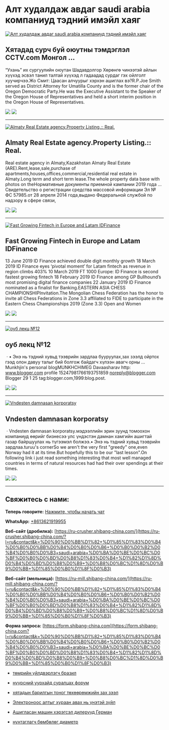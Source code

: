 # Алт худалдаж авдаг saudi arabia компаниуд тэдний имэйл хаяг

<a href="https://swt.shibang-china.com/?l=ru&img&k=%D0%90%D0%BB%D1%82+%D1%85%D1%83%D0%B4%D0%B0%D0%BB%D0%B4%D0%B0%D0%B6+%D0%B0%D0%B2%D0%B4%D0%B0%D0%B3+saudi+arabia+%D0%BA%D0%BE%D0%BC%D0%BF%D0%B0%D0%BD%D0%B8%D1%83%D0%B4+%D1%82%D1%8D%D0%B4%D0%BD%D0%B8%D0%B9+%D0%B8%D0%BC%D1%8D%D0%B9%D0%BB+%D1%85%D0%B0%D1%8F%D0%B3" target="_blank">![Алт худалдаж авдаг saudi arabia компаниуд тэдний имэйл хаяг](http://static.shibang-china.com/all-800x300/199.jpg)</a>

## Хятадад сурч буй оюутны тэмдэглэл CCTV.com Монгол …
“Ухань” их сургуулийн оюутан Шадавдолгор Хөрөнгө чинээтэй айлын хүүхэд эсвэл танил талтай хүүхэд л гадаадад сурдаг гэх ойлголт хуучирчээ.Жо Смит: Цаасан алчуурыг хэрхэн ашиглах вэ?R.P.Joe Smith served as District Attorney for Umatilla County and is the former chair of the Oregon Democratic Party.He was the Executive Assistant to the Speaker of the Oregon House of Representatives and held a short interim position in the Oregon House of Representatives.


<a href="https://whatsapp.shibangsoft.com/WhatsApp.php" target="_blank" title="WhatsApp">![](http://static.shibang-china.com/icon/whatsapp.png)</a> <a href="https://swt.shibang-china.com/?l=ru&icon&k=%D0%90%D0%BB%D1%82+%D1%85%D1%83%D0%B4%D0%B0%D0%BB%D0%B4%D0%B0%D0%B6+%D0%B0%D0%B2%D0%B4%D0%B0%D0%B3+saudi+arabia+%D0%BA%D0%BE%D0%BC%D0%BF%D0%B0%D0%BD%D0%B8%D1%83%D0%B4+%D1%82%D1%8D%D0%B4%D0%BD%D0%B8%D0%B9+%D0%B8%D0%BC%D1%8D%D0%B9%D0%BB+%D1%85%D0%B0%D1%8F%D0%B3" target="_blank">![](http://static.shibang-china.com/icon/chat-ru.png)</a>

---

<a href="https://swt.shibang-china.com/?l=ru&img&k=%D0%90%D0%BB%D1%82+%D1%85%D1%83%D0%B4%D0%B0%D0%BB%D0%B4%D0%B0%D0%B6+%D0%B0%D0%B2%D0%B4%D0%B0%D0%B3+saudi+arabia+%D0%BA%D0%BE%D0%BC%D0%BF%D0%B0%D0%BD%D0%B8%D1%83%D0%B4+%D1%82%D1%8D%D0%B4%D0%BD%D0%B8%D0%B9+%D0%B8%D0%BC%D1%8D%D0%B9%D0%BB+%D1%85%D0%B0%D1%8F%D0%B3" target="_blank">![Almaty Real Estate agency.Property Listing.:: Real.](http://static.shibang-china.com/all-800x300/454.jpg)</a>

## Almaty Real Estate agency.Property Listing.:: Real.
Real estate agency in Almaty,Kazakhstan Almaty Real Estate (ARE).Rent,lease,sale,purchase of apartments,houses,offices,commercial,residential real estate in Almaty.Long term and short term lease.The whole property data base with photos on theНормативные документы приемной кампании 2019 года …Свидетельство о регистрации средства массовой информации Эл № ФС 57985.от 28 апреля 2014 года,выдано Федеральной службой по надзору в сфере связи,


<a href="https://whatsapp.shibangsoft.com/WhatsApp.php" target="_blank" title="WhatsApp">![](http://static.shibang-china.com/icon/whatsapp.png)</a> <a href="https://swt.shibang-china.com/?l=ru&icon&k=%D0%90%D0%BB%D1%82+%D1%85%D1%83%D0%B4%D0%B0%D0%BB%D0%B4%D0%B0%D0%B6+%D0%B0%D0%B2%D0%B4%D0%B0%D0%B3+saudi+arabia+%D0%BA%D0%BE%D0%BC%D0%BF%D0%B0%D0%BD%D0%B8%D1%83%D0%B4+%D1%82%D1%8D%D0%B4%D0%BD%D0%B8%D0%B9+%D0%B8%D0%BC%D1%8D%D0%B9%D0%BB+%D1%85%D0%B0%D1%8F%D0%B3" target="_blank">![](http://static.shibang-china.com/icon/chat-ru.png)</a>

---

<a href="https://swt.shibang-china.com/?l=ru&img&k=%D0%90%D0%BB%D1%82+%D1%85%D1%83%D0%B4%D0%B0%D0%BB%D0%B4%D0%B0%D0%B6+%D0%B0%D0%B2%D0%B4%D0%B0%D0%B3+saudi+arabia+%D0%BA%D0%BE%D0%BC%D0%BF%D0%B0%D0%BD%D0%B8%D1%83%D0%B4+%D1%82%D1%8D%D0%B4%D0%BD%D0%B8%D0%B9+%D0%B8%D0%BC%D1%8D%D0%B9%D0%BB+%D1%85%D0%B0%D1%8F%D0%B3" target="_blank">![Fast Growing Fintech in Europe and Latam IDFinance](http://static.shibang-china.com/all-800x300/656.jpg)</a>

## Fast Growing Fintech in Europe and Latam IDFinance
13 June 2019 ID Finance achieved double digit monthly growth 18 March 2019 ID Finance eyes ‘pivotal moment’ for Latam fintech as revenue in region climbs 403% 10 March 2019 FT 1000 Europe: ID Finance is second fastest growing fintech 18 February 2019 ID Finance among GP Bullhound’s most promising digital finance companies 22 January 2019 ID Finance nominated as a finalist for Banking.EASTERN ASIA CHESS CHAMPIONSHIPInvitation.The Mongolian Chess Federation has the honor to invite all Chess Federations in Zone 3.3 affiliated to FIDE to participate in the Eastern Chess Championships 2019 (Zone 3.3) Open and Women


<a href="https://whatsapp.shibangsoft.com/WhatsApp.php" target="_blank" title="WhatsApp">![](http://static.shibang-china.com/icon/whatsapp.png)</a> <a href="https://swt.shibang-china.com/?l=ru&icon&k=%D0%90%D0%BB%D1%82+%D1%85%D1%83%D0%B4%D0%B0%D0%BB%D0%B4%D0%B0%D0%B6+%D0%B0%D0%B2%D0%B4%D0%B0%D0%B3+saudi+arabia+%D0%BA%D0%BE%D0%BC%D0%BF%D0%B0%D0%BD%D0%B8%D1%83%D0%B4+%D1%82%D1%8D%D0%B4%D0%BD%D0%B8%D0%B9+%D0%B8%D0%BC%D1%8D%D0%B9%D0%BB+%D1%85%D0%B0%D1%8F%D0%B3" target="_blank">![](http://static.shibang-china.com/icon/chat-ru.png)</a>

---

<a href="https://swt.shibang-china.com/?l=ru&img&k=%D0%90%D0%BB%D1%82+%D1%85%D1%83%D0%B4%D0%B0%D0%BB%D0%B4%D0%B0%D0%B6+%D0%B0%D0%B2%D0%B4%D0%B0%D0%B3+saudi+arabia+%D0%BA%D0%BE%D0%BC%D0%BF%D0%B0%D0%BD%D0%B8%D1%83%D0%B4+%D1%82%D1%8D%D0%B4%D0%BD%D0%B8%D0%B9+%D0%B8%D0%BC%D1%8D%D0%B9%D0%BB+%D1%85%D0%B0%D1%8F%D0%B3" target="_blank">![оуб лекц №12](http://static.shibang-china.com/all-800x300/377.jpg)</a>

## оуб лекц №12
&nbsp;&#0183;&#32;• Энэ нь тэдний хувьд тээврийн зардлаа бууруулах,зах зээлд ойртох гээд олон давуу талыг бий болгож байдагч хүлээн авагч орны …Munkhjin's personal blogMUNKHCHIMEG Davaasharav http: www.blogger.com profile 15247981766193751859 noreply@blogger.com Blogger 29 1 25 tag:blogger.com,1999:blog.post.


<a href="https://whatsapp.shibangsoft.com/WhatsApp.php" target="_blank" title="WhatsApp">![](http://static.shibang-china.com/icon/whatsapp.png)</a> <a href="https://swt.shibang-china.com/?l=ru&icon&k=%D0%90%D0%BB%D1%82+%D1%85%D1%83%D0%B4%D0%B0%D0%BB%D0%B4%D0%B0%D0%B6+%D0%B0%D0%B2%D0%B4%D0%B0%D0%B3+saudi+arabia+%D0%BA%D0%BE%D0%BC%D0%BF%D0%B0%D0%BD%D0%B8%D1%83%D0%B4+%D1%82%D1%8D%D0%B4%D0%BD%D0%B8%D0%B9+%D0%B8%D0%BC%D1%8D%D0%B9%D0%BB+%D1%85%D0%B0%D1%8F%D0%B3" target="_blank">![](http://static.shibang-china.com/icon/chat-ru.png)</a>

---

<a href="https://swt.shibang-china.com/?l=ru&img&k=%D0%90%D0%BB%D1%82+%D1%85%D1%83%D0%B4%D0%B0%D0%BB%D0%B4%D0%B0%D0%B6+%D0%B0%D0%B2%D0%B4%D0%B0%D0%B3+saudi+arabia+%D0%BA%D0%BE%D0%BC%D0%BF%D0%B0%D0%BD%D0%B8%D1%83%D0%B4+%D1%82%D1%8D%D0%B4%D0%BD%D0%B8%D0%B9+%D0%B8%D0%BC%D1%8D%D0%B9%D0%BB+%D1%85%D0%B0%D1%8F%D0%B3" target="_blank">![Vndesten damnasan korporatsy](http://static.shibang-china.com/all-800x300/1070.jpg)</a>

## Vndesten damnasan korporatsy
&nbsp;&#0183;&#32;Vndesten damnasan korporatsy.мэдээллийн эрин зуунд томоохон компаниуд өөрийг бизнесээ улс үндэстэн дамнан хамгийн ашигтай газар байршуулах нь түгээмэл болжээ.• Энэ нь тэдний хувьд тээврийн зардлаа.turuu's cornerSo we aren't the very first &quot;greedy&quot; one,even Norway had it at its time.But hopefully this to be our &quot;last lesson&quot;.On following link i just read something interesting that most well managed countries in terms of natural resources had had their over spendings at their times.


<a href="https://whatsapp.shibangsoft.com/WhatsApp.php" target="_blank" title="WhatsApp">![](http://static.shibang-china.com/icon/whatsapp.png)</a> <a href="https://swt.shibang-china.com/?l=ru&icon&k=%D0%90%D0%BB%D1%82+%D1%85%D1%83%D0%B4%D0%B0%D0%BB%D0%B4%D0%B0%D0%B6+%D0%B0%D0%B2%D0%B4%D0%B0%D0%B3+saudi+arabia+%D0%BA%D0%BE%D0%BC%D0%BF%D0%B0%D0%BD%D0%B8%D1%83%D0%B4+%D1%82%D1%8D%D0%B4%D0%BD%D0%B8%D0%B9+%D0%B8%D0%BC%D1%8D%D0%B9%D0%BB+%D1%85%D0%B0%D1%8F%D0%B3" target="_blank">![](http://static.shibang-china.com/icon/chat-ru.png)</a>

---
## Свяжитесь с нами:

**Теперь говорите:** [Нажмите, чтобы начать чат](https://swt.shibang-china.com?l=ru&contact&k=%D0%90%D0%BB%D1%82+%D1%85%D1%83%D0%B4%D0%B0%D0%BB%D0%B4%D0%B0%D0%B6+%D0%B0%D0%B2%D0%B4%D0%B0%D0%B3+saudi+arabia+%D0%BA%D0%BE%D0%BC%D0%BF%D0%B0%D0%BD%D0%B8%D1%83%D0%B4+%D1%82%D1%8D%D0%B4%D0%BD%D0%B8%D0%B9+%D0%B8%D0%BC%D1%8D%D0%B9%D0%BB+%D1%85%D0%B0%D1%8F%D0%B3)

**WhatsApp:**  [+8613621919955](https://whatsapp.shibangsoft.com/WhatsApp.php)

**Веб-сайт (дробилка):** [https://ru-crusher.shibang-china.com/](https://ru-crusher.shibang-china.com/?l=ru&contact&k=%D0%90%D0%BB%D1%82+%D1%85%D1%83%D0%B4%D0%B0%D0%BB%D0%B4%D0%B0%D0%B6+%D0%B0%D0%B2%D0%B4%D0%B0%D0%B3+saudi+arabia+%D0%BA%D0%BE%D0%BC%D0%BF%D0%B0%D0%BD%D0%B8%D1%83%D0%B4+%D1%82%D1%8D%D0%B4%D0%BD%D0%B8%D0%B9+%D0%B8%D0%BC%D1%8D%D0%B9%D0%BB+%D1%85%D0%B0%D1%8F%D0%B3)

**Веб-сайт (мельница):** [https://ru-mill.shibang-china.com/](https://ru-mill.shibang-china.com/?l=ru&contact&k=%D0%90%D0%BB%D1%82+%D1%85%D1%83%D0%B4%D0%B0%D0%BB%D0%B4%D0%B0%D0%B6+%D0%B0%D0%B2%D0%B4%D0%B0%D0%B3+saudi+arabia+%D0%BA%D0%BE%D0%BC%D0%BF%D0%B0%D0%BD%D0%B8%D1%83%D0%B4+%D1%82%D1%8D%D0%B4%D0%BD%D0%B8%D0%B9+%D0%B8%D0%BC%D1%8D%D0%B9%D0%BB+%D1%85%D0%B0%D1%8F%D0%B3)

**Форма запроса:** [https://form.shibang-china.com](https://form.shibang-china.com?l=ru&contact&k=%D0%90%D0%BB%D1%82+%D1%85%D1%83%D0%B4%D0%B0%D0%BB%D0%B4%D0%B0%D0%B6+%D0%B0%D0%B2%D0%B4%D0%B0%D0%B3+saudi+arabia+%D0%BA%D0%BE%D0%BC%D0%BF%D0%B0%D0%BD%D0%B8%D1%83%D0%B4+%D1%82%D1%8D%D0%B4%D0%BD%D0%B8%D0%B9+%D0%B8%D0%BC%D1%8D%D0%B9%D0%BB+%D1%85%D0%B0%D1%8F%D0%B3)

* [төмрийн үйлдвэрлэгч бразил](../126/%D1%82%D3%A9%D0%BC%D1%80%D0%B8%D0%B9%D0%BD%20%D2%AF%D0%B9%D0%BB%D0%B4%D0%B2%D1%8D%D1%80%D0%BB%D1%8D%D0%B3%D1%87%20%D0%B1%D1%80%D0%B0%D0%B7%D0%B8%D0%BB.md)

* [нүүрсний уурхайд суралцах форум](../126/%D0%BD%D2%AF%D2%AF%D1%80%D1%81%D0%BD%D0%B8%D0%B9%20%D1%83%D1%83%D1%80%D1%85%D0%B0%D0%B9%D0%B4%20%D1%81%D1%83%D1%80%D0%B0%D0%BB%D1%86%D0%B0%D1%85%20%D1%84%D0%BE%D1%80%D1%83%D0%BC.md)

* [хятадын барилгын тоног төхөөрөмжийн зах зээл](../126/%D1%85%D1%8F%D1%82%D0%B0%D0%B4%D1%8B%D0%BD%20%D0%B1%D0%B0%D1%80%D0%B8%D0%BB%D0%B3%D1%8B%D0%BD%20%D1%82%D0%BE%D0%BD%D0%BE%D0%B3%20%D1%82%D3%A9%D1%85%D3%A9%D3%A9%D1%80%D3%A9%D0%BC%D0%B6%D0%B8%D0%B9%D0%BD%20%D0%B7%D0%B0%D1%85%20%D0%B7%D1%8D%D1%8D%D0%BB.md)

* [Электроноос алтыг хураан авах нь үнэтэй зүйл](../127/%D0%AD%D0%BB%D0%B5%D0%BA%D1%82%D1%80%D0%BE%D0%BD%D0%BE%D0%BE%D1%81%20%D0%B0%D0%BB%D1%82%D1%8B%D0%B3%20%D1%85%D1%83%D1%80%D0%B0%D0%B0%D0%BD%20%D0%B0%D0%B2%D0%B0%D1%85%20%D0%BD%D1%8C%20%D2%AF%D0%BD%D1%8D%D1%82%D1%8D%D0%B9%20%D0%B7%D2%AF%D0%B9%D0%BB.md)

* [Ашигласан машин хэрэгсэл дилерүүд Герман](../127/%D0%90%D1%88%D0%B8%D0%B3%D0%BB%D0%B0%D1%81%D0%B0%D0%BD%20%D0%BC%D0%B0%D1%88%D0%B8%D0%BD%20%D1%85%D1%8D%D1%80%D1%8D%D0%B3%D1%81%D1%8D%D0%BB%20%D0%B4%D0%B8%D0%BB%D0%B5%D1%80%D2%AF%D2%AF%D0%B4%20%D0%93%D0%B5%D1%80%D0%BC%D0%B0%D0%BD.md)

* [нунтаглагч бөмбөлөг диаметр](../126/%D0%BD%D1%83%D0%BD%D1%82%D0%B0%D0%B3%D0%BB%D0%B0%D0%B3%D1%87%20%D0%B1%D3%A9%D0%BC%D0%B1%D3%A9%D0%BB%D3%A9%D0%B3%20%D0%B4%D0%B8%D0%B0%D0%BC%D0%B5%D1%82%D1%80.md)